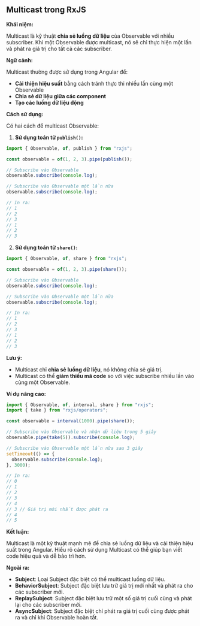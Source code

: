 ## Multicast trong RxJS

**Khái niệm:**

Multicast là kỹ thuật **chia sẻ luồng dữ liệu** của Observable với nhiều subscriber. Khi một Observable được multicast, nó sẽ chỉ thực hiện một lần và phát ra giá trị cho tất cả các subscriber.

**Ngữ cảnh:**

Multicast thường được sử dụng trong Angular để:

- **Cải thiện hiệu suất** bằng cách tránh thực thi nhiều lần cùng một Observable
- **Chia sẻ dữ liệu giữa các component**
- **Tạo các luồng dữ liệu động**

**Cách sử dụng:**

Có hai cách để multicast Observable:

1. **Sử dụng toán tử `publish()`:**

```typescript
import { Observable, of, publish } from "rxjs";

const observable = of(1, 2, 3).pipe(publish());

// Subscribe vào Observable
observable.subscribe(console.log);

// Subscribe vào Observable một lần nữa
observable.subscribe(console.log);

// In ra:
// 1
// 2
// 3
// 1
// 2
// 3
```

2. **Sử dụng toán tử `share()`:**

```typescript
import { Observable, of, share } from "rxjs";

const observable = of(1, 2, 3).pipe(share());

// Subscribe vào Observable
observable.subscribe(console.log);

// Subscribe vào Observable một lần nữa
observable.subscribe(console.log);

// In ra:
// 1
// 2
// 3
// 1
// 2
// 3
```

**Lưu ý:**

- Multicast chỉ **chia sẻ luồng dữ liệu**, nó không chia sẻ giá trị.
- Multicast có thể **giảm thiểu mã code** so với việc subscribe nhiều lần vào cùng một Observable.

**Ví dụ nâng cao:**

```typescript
import { Observable, of, interval, share } from "rxjs";
import { take } from "rxjs/operators";

const observable = interval(1000).pipe(share());

// Subscribe vào Observable và nhận dữ liệu trong 5 giây
observable.pipe(take(5)).subscribe(console.log);

// Subscribe vào Observable một lần nữa sau 3 giây
setTimeout(() => {
  observable.subscribe(console.log);
}, 3000);

// In ra:
// 0
// 1
// 2
// 3
// 4
// 3 // Giá trị mới nhất được phát ra
// 4
// 5
```

**Kết luận:**

Multicast là một kỹ thuật mạnh mẽ để chia sẻ luồng dữ liệu và cải thiện hiệu suất trong Angular. Hiểu rõ cách sử dụng Multicast có thể giúp bạn viết code hiệu quả và dễ bảo trì hơn.

**Ngoài ra:**

- **Subject**: Loại Subject đặc biệt có thể multicast luồng dữ liệu.
- **BehaviorSubject**: Subject đặc biệt lưu trữ giá trị mới nhất và phát ra cho các subscriber mới.
- **ReplaySubject**: Subject đặc biệt lưu trữ một số giá trị cuối cùng và phát lại cho các subscriber mới.
- **AsyncSubject**: Subject đặc biệt chỉ phát ra giá trị cuối cùng được phát ra và chỉ khi Observable hoàn tất.
